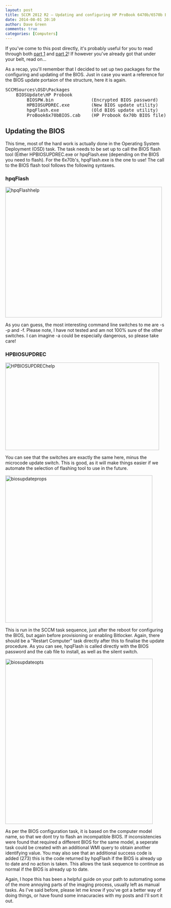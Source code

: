 ```yaml
---
layout: post
title: SCCM 2012 R2 – Updating and configuring HP ProBook 6470b/6570b BIOS in a task sequence – Part 3
date: 2014-08-01 20:10
author: Dave Green
comments: true
categories: [Computers]
---
```

If you’ve come to this post directly, it's probably useful for you to read through both [part 1](http://tookitaway.co.uk/sccm-2012-r2-updating-and-configuring-hp-probook-6470b6570b-bios-in-a-task-sequence-part-1/) and [part 2](http://tookitaway.co.uk/sccm-2012-r2-updating-and-configuring-hp-probook-6470b6570b-bios-in-a-task-sequence-part-2/)! If however you've already got that under your belt, read on…

As a recap, you'll remember that I decided to set up two packages for the configuring and updating of the BIOS. Just in case you want a reference for the BIOS update portaion of the structure, here it is again.
<pre>SCCMSources\OSD\Packages
    BIOSUpdate\HP Probook
        BIOSPW.bin              (Encrypted BIOS password)
        HPBIOSUPDREC.exe        (New BIOS update utility)
        hpqFlash.exe            (Old BIOS update utility)
        ProBook6x70bBIOS.cab    (HP Probook 6x70b BIOS file)</pre>
## Updating the BIOS
This time, most of the hard work is actually done in the Operating System Deployment (OSD) task. The task needs to be set up to call the BIOS flash tool (Either HPBIOSUPDREC.exe or hpqFlash.exe (depending on the BIOS you need to flash). For the 6x70b's, hpqFlash.exe is the one to use! The call to the BIOS flash tool follows the following syntaxes.
### hpqFlash
[<img class="alignnone wp-image-1336 size-full" src="http://tookitaway.co.uk/wp-content/uploads/2014/08/hpqFlashhelp.png" alt="hpqFlashhelp" width="492" height="409" />](http://tookitaway.co.uk/wp-content/uploads/2014/08/hpqFlashhelp.png)

As you can guess, the most interesting command line switches to me are -s -p and -f. Please note, I have not tested and am not 100% sure of the other switches. I can imagine -a could be especially dangerous, so please take care!
### HPBIOSUPDREC
[<img class="alignnone wp-image-1337 size-full" src="http://tookitaway.co.uk/wp-content/uploads/2014/08/HPBIOSUPDREChelp.png" alt="HPBIOSUPDREChelp" width="483" height="274" />](http://tookitaway.co.uk/wp-content/uploads/2014/08/HPBIOSUPDREChelp.png)

You can see that the switches are exactly the same here, minus the microcode update switch. This is good, as it will make things easier if we automate the selection of flashing tool to use in the future.

[<img class="alignnone wp-image-1338 size-full" src="http://tookitaway.co.uk/wp-content/uploads/2014/08/biosupdateprops.png" alt="biosupdateprops" width="462" height="461" />](http://tookitaway.co.uk/wp-content/uploads/2014/08/biosupdateprops.png)

This is run in the SCCM task sequence, just after the reboot for configuring the BIOS, but again before provisioning or enabling Bitlocker. Again, there should be a "Restart Computer" task directly after this to finalise the update procedure. As you can see, hpqFlash is called directly with the BIOS password and the cab file to install, as well as the silent switch.

[<img class="alignnone wp-image-1339 size-full" src="http://tookitaway.co.uk/wp-content/uploads/2014/08/biosupdateopts.png" alt="biosupdateopts" width="463" height="517" />](http://tookitaway.co.uk/wp-content/uploads/2014/08/biosupdateopts.png)

As per the BIOS configuration task, it is based on the computer model name, so that we dont try to flash an incompatible BIOS. If inconsistencies were found that required a different BIOS for the same model, a seperate task could be created with an additional WMI query to obtain another identifying value. You may also see that an additional success code is added (273) this is the code returned by hpqFlash if the BIOS is already up to date and no action is taken. This allows the task sequence to continue as normal if the BIOS is already up to date.

Again, I hope this has been a helpful guide on your path to automating some of the more annoying parts of the imaging process, usually left as manual tasks. As I've said before, please let me know if you’ve got a better way of doing things, or have found some innacuracies with my posts and I'll sort it out.
